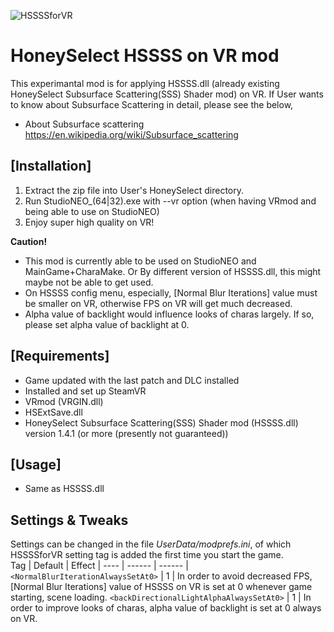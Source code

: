 
![HSSSSforVR](https://github.com/arthurOmanko/HSSSSforVR/assets/68005887/6bcae923-5174-46b0-b3c2-d645dbfddb54)

# HoneySelect HSSSS on VR mod
This experimantal mod is for applying HSSSS.dll (already existing HoneySelect Subsurface Scattering(SSS) Shader mod) on VR.
If User wants to know about Subsurface Scattering in detail, please see the below,

- About Subsurface scattering
https://en.wikipedia.org/wiki/Subsurface_scattering


## [Installation]
1. Extract the zip file into User's HoneySelect directory.
2. Run StudioNEO_(64|32).exe with --vr option (when having VRmod and being able to use on StudioNEO)
3. Enjoy super high quality on VR!

**Caution!** 
- This mod is currently able to be used on StudioNEO and MainGame+CharaMake.
  Or By different version of HSSSS.dll, this might maybe not be able to get used.
- On HSSSS config menu, especially, [Normal Blur Iterations] value must be smaller on VR, 
  otherwise FPS on VR will get much decreased.
- Alpha value of backlight would influence looks of charas largely.
  If so, please set alpha value of backlight at 0. 


## [Requirements]
- Game updated with the last patch and DLC installed
- Installed and set up SteamVR
- VRmod (VRGIN.dll)
- HSExtSave.dll
- HoneySelect Subsurface Scattering(SSS) Shader mod (HSSSS.dll)
  version 1.4.1 (or more (presently not guaranteed))


## [Usage]
- Same as HSSSS.dll

## Settings & Tweaks
Settings can be changed in the file *UserData/modprefs.ini*, of which HSSSSforVR setting tag is added the first time you start the game.  
Tag      | Default | Effect |
----     | ------  | ------ |
`<NormalBlurIterationAlwaysSetAt0>` | 1 | In order to avoid decreased FPS,  [Normal Blur Iterations] value of HSSSS on VR is set at 0 whenever game starting, scene loading.
`<backDirectionalLightAlphaAlwaysSetAt0>` | 1 | In order to improve looks of charas, alpha value of backlight is set at 0 always on VR.

